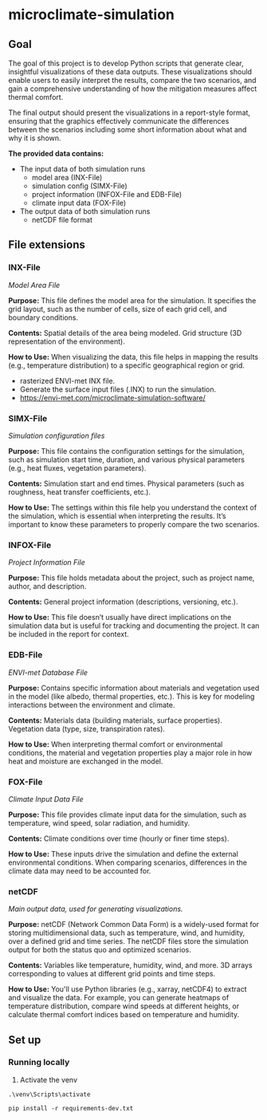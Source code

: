 # microclimate-simulation

## Goal

The goal of this project is to develop Python scripts that generate clear, insightful visualizations
of these data outputs. These visualizations should enable users to easily interpret
the results, compare the two scenarios, and gain a comprehensive understanding
of how the mitigation measures affect thermal comfort.

The final output should present the visualizations in a report-style format,
ensuring that the graphics effectively communicate the differences between the
scenarios including some short information about what and why it is shown.

**The provided data contains:**

- The input data of both simulation runs
  - model area (INX-File)
  - simulation config (SIMX-File)
  - project information (INFOX-File and EDB-File)
  - climate input data (FOX-File)
- The output data of both simulation runs
  - netCDF file format

## File extensions

### INX-File

_Model Area File_

**Purpose:** This file defines the model area for the simulation. It specifies the grid layout, such as the number of cells, size of each grid cell, and boundary conditions.

**Contents:**
Spatial details of the area being modeled.
Grid structure (3D representation of the environment).

**How to Use:** When visualizing the data, this file helps in mapping the results (e.g., temperature distribution) to a specific geographical region or grid.

- rasterized ENVI-met INX file.
- Generate the surface input files (.INX) to run the simulation.
- https://envi-met.com/microclimate-simulation-software/

### SIMX-File

_Simulation configuration files_

**Purpose:** This file contains the configuration settings for the simulation, such as simulation start time, duration, and various physical parameters (e.g., heat fluxes, vegetation parameters).

**Contents:**
Simulation start and end times.
Physical parameters (such as roughness, heat transfer coefficients, etc.).

**How to Use:** The settings within this file help you understand the context of the simulation, which is essential when interpreting the results. It’s important to know these parameters to properly compare the two scenarios.

### INFOX-File

_Project Information File_

**Purpose:** This file holds metadata about the project, such as project name, author, and description.

**Contents:**
General project information (descriptions, versioning, etc.).

**How to Use:** This file doesn’t usually have direct implications on the simulation data but is useful for tracking and documenting the project. It can be included in the report for context.

### EDB-File

_ENVI-met Database File_

**Purpose:** Contains specific information about materials and vegetation used in the model (like albedo, thermal properties, etc.). This is key for modeling interactions between the environment and climate.

**Contents:**
Materials data (building materials, surface properties).
Vegetation data (type, size, transpiration rates).

**How to Use:** When interpreting thermal comfort or environmental conditions, the material and vegetation properties play a major role in how heat and moisture are exchanged in the model.

### FOX-File

_Climate Input Data File_

**Purpose:** This file provides climate input data for the simulation, such as temperature, wind speed, solar radiation, and humidity.

**Contents:**
Climate conditions over time (hourly or finer time steps).

**How to Use:** These inputs drive the simulation and define the external environmental conditions. When comparing scenarios, differences in the climate data may need to be accounted for.

### netCDF

_Main output data, used for generating visualizations._

**Purpose:** netCDF (Network Common Data Form) is a widely-used format for storing multidimensional data, such as temperature, wind, and humidity, over a defined grid and time series. The netCDF files store the simulation output for both the status quo and optimized scenarios.

**Contents:**
Variables like temperature, humidity, wind, and more.
3D arrays corresponding to values at different grid points and time steps.

**How to Use:** You'll use Python libraries (e.g., xarray, netCDF4) to extract and visualize the data. For example, you can generate heatmaps of temperature distribution, compare wind speeds at different heights, or calculate thermal comfort indices based on temperature and humidity.

</details>

## Set up

### Running locally

1. Activate the venv

```
.\venv\Scripts\activate
```

```
pip install -r requirements-dev.txt
```
